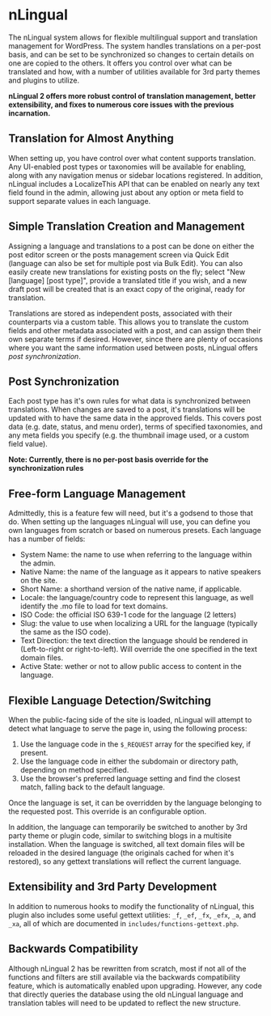 nLingual
===

The nLingual system allows for flexible multilingual support and translation management for WordPress. The system handles translations on a per-post basis, and can be set to be synchronized so changes to certain details on one are copied to the others. It offers you control over what can be translated and how, with a number of utilities available for 3rd party themes and plugins to utilize.

**nLingual 2 offers more robust control of translation management, better extensibility, and fixes to numerous core issues with the previous incarnation.**

Translation for Almost Anything
---

When setting up, you have control over what content supports translation. Any UI-enabled post types or taxonomies will be available for enabling, along with any navigation menus or sidebar locations registered. In addition, nLingual includes a LocalizeThis API that can be enabled on nearly any text field found in the admin, allowing just about any option or meta field to support separate values in each language.

Simple Translation Creation and Management
---

Assigning a language and translations to a post can be done on either the post editor screen or the posts management screen via Quick Edit (language can also be set for multiple post via Bulk Edit). You can also easily create new translations for existing posts on the fly; select "New \[language\] \[post type\]", provide a translated title if you wish, and a new draft post will be created that is an exact copy of the original, ready for translation.

Translations are stored as independent posts, associated with their counterparts via a custom table. This allows you to translate the custom fields and other metadata associated with a post, and can assign them their own separate terms if desired. However, since there are plenty of occasions where you want the same information used between posts, nLingual offers *post synchronization*.

Post Synchronization
---

Each post type has it's own rules for what data is synchronized between translations. When changes are saved to a post, it's translations will be updated with to have the same data in the approved fields. This covers post data (e.g. date, status, and menu order), terms of specified taxonomies, and any meta fields you specify (e.g. the thumbnail image used, or a custom field value).

**Note: Currently, there is no per-post basis override for the synchronization rules**

Free-form Language Management
---

Admittedly, this is a feature few will need, but it's a godsend to those that do. When setting up the languages nLingual will use, you can define you own languages from scratch or based on numerous presets. Each language has a number of fields:

- System Name: the name to use when referring to the language within the admin.
- Native Name: the name of the language as it appears to native speakers on the site.
- Short Name: a shorthand version of the native name, if applicable.
- Locale: the language/country code to represent this language, as well identify the .mo file to load for text domains.
- ISO Code: the official ISO 639-1 code for the language (2 letters)
- Slug: the value to use when localizing a URL for the language (typically the same as the ISO code).
- Text Direction: the text direction the language should be rendered in (Left-to-right or right-to-left). Will override the one specified in the text domain files.
- Active State: wether or not to allow public access to content in the language.

Flexible Language Detection/Switching
---

When the public-facing side of the site is loaded, nLingual will attempt to detect what language to serve the page in, using the following process:

1. Use the language code in the `$_REQUEST` array for the specified key, if present.
2. Use the language code in either the subdomain or directory path, depending on method specified.
3. Use the browser's preferred language setting and find the closest match, falling back to the default language.

Once the language is set, it can be overridden by the language belonging to the requested post. This override is an configurable option.

In addition, the language can temporarily be switched to another by 3rd party theme or plugin code, similar to switching blogs in a multisite installation. When the language is switched, all text domain files will be reloaded in the desired language (the originals cached for when it's restored), so any gettext translations will reflect the current language.

Extensibility and 3rd Party Development
---

In addition to numerous hooks to modify the functionality of nLingual, this plugin also includes some useful gettext utilities: `_f`, `_ef`, `_fx`, `_efx`, `_a`, and `_xa`, all of which are documented in `includes/functions-gettext.php`.

Backwards Compatibility
---

Although nLingual 2 has be rewritten from scratch, most if not all of the functions and filters are still available via the backwards compatibility feature, which is automatically enabled upon upgrading. However, any code that directly queries the database using the old nLingual language and translation tables will need to be updated to reflect the new structure.